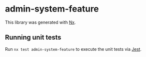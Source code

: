# admin-system-feature

This library was generated with [Nx](https://nx.dev).

## Running unit tests

Run `nx test admin-system-feature` to execute the unit tests via [Jest](https://jestjs.io).
